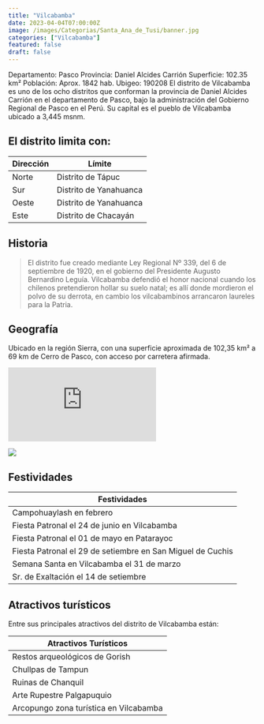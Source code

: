 ```yaml
---
title: "Vilcabamba"
date: 2023-04-04T07:00:00Z
image: /images/Categorias/Santa_Ana_de_Tusi/banner.jpg
categories: ["Vilcabamba"]
featured: false
draft: false
---
```


Departamento: Pasco
Provincia: Daniel Alcides Carrión
Superficie: 102.35 km²
Población: Aprox. 1842 hab.
Ubigeo: 190208
El distrito de Vilcabamba es uno de los ocho distritos que conforman la provincia de Daniel Alcides Carrión en el departamento de Pasco, bajo la administración del Gobierno Regional de Pasco en el Perú. Su capital es el pueblo de Vilcabamba ubicado a 3,445 msnm.

## El distrito limita con:
| Dirección | Límite                       |
|-----------|------------------------------|
| Norte     | Distrito de Tápuc            |
| Sur       | Distrito de Yanahuanca       |
| Oeste     | Distrito de Yanahuanca       |
| Este      | Distrito de Chacayán          |


## Historia
>El distrito fue creado mediante Ley Regional Nº 339, del 6 de septiembre de 1920, en el gobierno del Presidente Augusto Bernardino Leguía. Vilcabamba defendió el honor nacional cuando los chilenos pretendieron hollar su suelo natal; es allí donde mordieron el polvo de su derrota, en cambio los vilcabambinos arrancaron laureles para la Patria.

## Geografía
Ubicado en la región Sierra, con una superficie aproximada de 102,35 km² a 69 km de Cerro de Pasco, con acceso por carretera afirmada.
<div class="aspect-w-16 aspect-h-9">
  <iframe src="https://www.google.com/maps/embed?pb=!1m18!1m12!1m3!1d3885.6585976190095!2d-72.97934528946358!3d-13.12080116277374!2m3!1f0!2f0!3f0!3m2!1i1024!2i768!4f13.1!3m3!1m2!1s0x916d66bff4c5b963%3A0xd42a4a37f35c4b92!2sVilcabamba%2008720!5e0!3m2!1ses-419!2spe!4v1690149278387!5m2!1ses-419!2spe" 
    class="w-full h-full"
    style="border:0;"
    allowfullscreen=""
    loading="lazy"
    referrerpolicy="no-referrer-when-downgrade"
  ></iframe>
</div>

![](https://lh5.googleusercontent.com/p/AF1QipNoD8mEHnF7Bu6ZyjmkTkpSMnEG-rEfpEr_1g2G=w408-h545-k-no)
## Festividades
| Festividades                                     |
|--------------------------------------------------|
| Campohuaylash en febrero                         |
| Fiesta Patronal el 24 de junio en Vilcabamba      |
| Fiesta Patronal el 01 de mayo en Patarayoc        |
| Fiesta Patronal el 29 de setiembre en San Miguel de Cuchis |
| Semana Santa en Vilcabamba el 31 de marzo         |
| Sr. de Exaltación el 14 de setiembre              |

## Atractivos turísticos
Entre sus principales atractivos del distrito de Vilcabamba están:

| Atractivos Turísticos                             |
|---------------------------------------------------|
| Restos arqueológicos de Gorish                    |
| Chullpas de Tampun                                |
| Ruinas de Chanquil                                |
| Arte Rupestre Palgapuquio                         |
| Arcopungo zona turística en Vilcabamba            |
